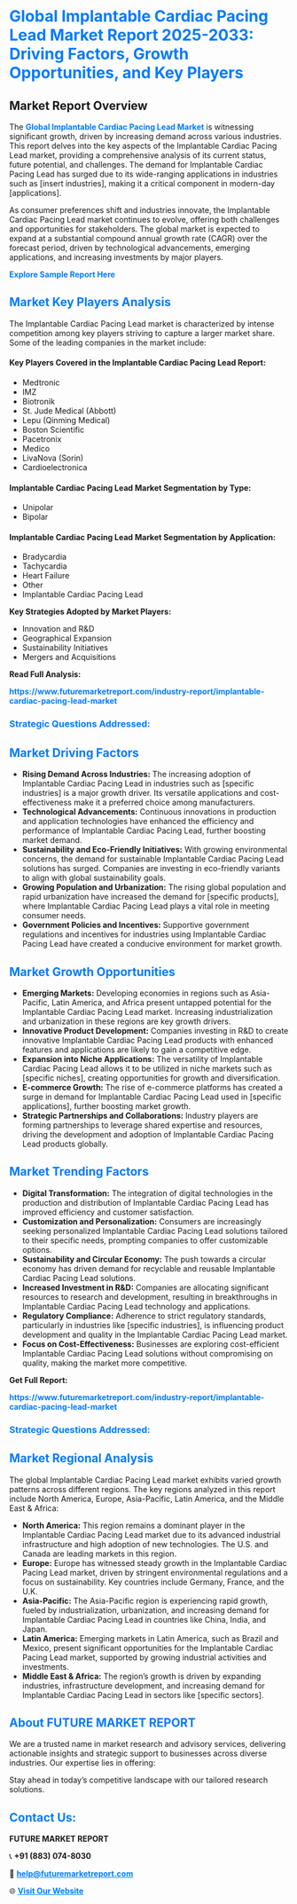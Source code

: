 <h1 style="color: #007BFF;">Global Implantable Cardiac Pacing Lead Market Report 2025-2033: Driving Factors, Growth Opportunities, and Key Players</h1>

<section id="overview">
<h2>Market Report Overview</h2>
<p>The <a href="https://www.futuremarketreport.com/industry-report/implantable-cardiac-pacing-lead-market" style="color: #007BFF; text-decoration: none;"><strong>Global Implantable Cardiac Pacing Lead Market</strong></a> is witnessing significant growth, driven by increasing demand across various industries. This report delves into the key aspects of the Implantable Cardiac Pacing Lead market, providing a comprehensive analysis of its current status, future potential, and challenges. The demand for Implantable Cardiac Pacing Lead has surged due to its wide-ranging applications in industries such as [insert industries], making it a critical component in modern-day [applications].</p>
<p>As consumer preferences shift and industries innovate, the Implantable Cardiac Pacing Lead market continues to evolve, offering both challenges and opportunities for stakeholders. The global market is expected to expand at a substantial compound annual growth rate (CAGR) over the forecast period, driven by technological advancements, emerging applications, and increasing investments by major players.</p>
</section>

<section id="overview">
<p><a href="https://www.futuremarketreport.com/request-sample/reportId=125422" style="color: #007BFF; text-decoration: none;"><strong>Explore Sample Report Here</strong></a></p>
</section>

<section id="key-players">
<h2 style="color: #007BFF;">Market Key Players Analysis</h2>
<p>The Implantable Cardiac Pacing Lead market is characterized by intense competition among key players striving to capture a larger market share. Some of the leading companies in the market include:</p>
<h4>Key Players Covered in the Implantable Cardiac Pacing Lead Report:</h4>
<ul><li>Medtronic</li><li>IMZ</li><li>Biotronik</li><li>St. Jude Medical (Abbott)</li><li>Lepu (Qinming Medical)</li><li>Boston Scientific</li><li>Pacetronix</li><li>Medico</li><li>LivaNova (Sorin)</li><li>Cardioelectronica</li></ul>
<h4>Implantable Cardiac Pacing Lead Market Segmentation by Type:</h4>
<ul><li>Unipolar</li><li>Bipolar</li></ul>

<h4>Implantable Cardiac Pacing Lead Market Segmentation by Application:</h4>
<ul><li>Bradycardia</li><li>Tachycardia</li><li>Heart Failure</li><li>Other</li><li>Implantable Cardiac Pacing Lead</li></ul>
<p><strong>Key Strategies Adopted by Market Players:</strong></p>
<ul>
<li>Innovation and R&D</li>
<li>Geographical Expansion</li>
<li>Sustainability Initiatives</li>
<li>Mergers and Acquisitions</li>
</ul>
</section>

<section>
<p><strong>Read Full Analysis: </strong></p><a href="https://www.futuremarketreport.com/industry-report/implantable-cardiac-pacing-lead-market" style="color: #007BFF; text-decoration: none;"><strong>https://www.futuremarketreport.com/industry-report/implantable-cardiac-pacing-lead-market</strong></a>
<h3 style="color: #007BFF;">Strategic Questions Addressed:</h3>
</section>

<section id="driving-factors">
<h2 style="color: #007BFF;">Market Driving Factors</h2>
<ul>
<li><strong>Rising Demand Across Industries:</strong> The increasing adoption of Implantable Cardiac Pacing Lead in industries such as [specific industries] is a major growth driver. Its versatile applications and cost-effectiveness make it a preferred choice among manufacturers.</li>
<li><strong>Technological Advancements:</strong> Continuous innovations in production and application technologies have enhanced the efficiency and performance of Implantable Cardiac Pacing Lead, further boosting market demand.</li>
<li><strong>Sustainability and Eco-Friendly Initiatives:</strong> With growing environmental concerns, the demand for sustainable Implantable Cardiac Pacing Lead solutions has surged. Companies are investing in eco-friendly variants to align with global sustainability goals.</li>
<li><strong>Growing Population and Urbanization:</strong> The rising global population and rapid urbanization have increased the demand for [specific products], where Implantable Cardiac Pacing Lead plays a vital role in meeting consumer needs.</li>
<li><strong>Government Policies and Incentives:</strong> Supportive government regulations and incentives for industries using Implantable Cardiac Pacing Lead have created a conducive environment for market growth.</li>
</ul>
</section>

<section id="growth-opportunities">
<h2 style="color: #007BFF;">Market Growth Opportunities</h2>
<ul>
<li><strong>Emerging Markets:</strong> Developing economies in regions such as Asia-Pacific, Latin America, and Africa present untapped potential for the Implantable Cardiac Pacing Lead market. Increasing industrialization and urbanization in these regions are key growth drivers.</li>
<li><strong>Innovative Product Development:</strong> Companies investing in R&D to create innovative Implantable Cardiac Pacing Lead products with enhanced features and applications are likely to gain a competitive edge.</li>
<li><strong>Expansion into Niche Applications:</strong> The versatility of Implantable Cardiac Pacing Lead allows it to be utilized in niche markets such as [specific niches], creating opportunities for growth and diversification.</li>
<li><strong>E-commerce Growth:</strong> The rise of e-commerce platforms has created a surge in demand for Implantable Cardiac Pacing Lead used in [specific applications], further boosting market growth.</li>
<li><strong>Strategic Partnerships and Collaborations:</strong> Industry players are forming partnerships to leverage shared expertise and resources, driving the development and adoption of Implantable Cardiac Pacing Lead products globally.</li>
</ul>
</section>

<section id="trending-factors">
<h2 style="color: #007BFF;">Market Trending Factors</h2>
<ul>
<li><strong>Digital Transformation:</strong> The integration of digital technologies in the production and distribution of Implantable Cardiac Pacing Lead has improved efficiency and customer satisfaction.</li>
<li><strong>Customization and Personalization:</strong> Consumers are increasingly seeking personalized Implantable Cardiac Pacing Lead solutions tailored to their specific needs, prompting companies to offer customizable options.</li>
<li><strong>Sustainability and Circular Economy:</strong> The push towards a circular economy has driven demand for recyclable and reusable Implantable Cardiac Pacing Lead solutions.</li>
<li><strong>Increased Investment in R&D:</strong> Companies are allocating significant resources to research and development, resulting in breakthroughs in Implantable Cardiac Pacing Lead technology and applications.</li>
<li><strong>Regulatory Compliance:</strong> Adherence to strict regulatory standards, particularly in industries like [specific industries], is influencing product development and quality in the Implantable Cardiac Pacing Lead market.</li>
<li><strong>Focus on Cost-Effectiveness:</strong> Businesses are exploring cost-efficient Implantable Cardiac Pacing Lead solutions without compromising on quality, making the market more competitive.</li>
</ul>
</section>

<section>
<p><strong>Get Full Report: </strong></p><a href="https://www.futuremarketreport.com/industry-report/implantable-cardiac-pacing-lead-market" style="color: #007BFF; text-decoration: none;"><strong>https://www.futuremarketreport.com/industry-report/implantable-cardiac-pacing-lead-market</strong></a>
<h3 style="color: #007BFF;">Strategic Questions Addressed:</h3>
</section>


<section id="regional-analysis">
<h2 style="color: #007BFF;">Market Regional Analysis</h2>
<p>The global Implantable Cardiac Pacing Lead market exhibits varied growth patterns across different regions. The key regions analyzed in this report include North America, Europe, Asia-Pacific, Latin America, and the Middle East & Africa:</p>
<ul>
<li><strong>North America:</strong> This region remains a dominant player in the Implantable Cardiac Pacing Lead market due to its advanced industrial infrastructure and high adoption of new technologies. The U.S. and Canada are leading markets in this region.</li>
<li><strong>Europe:</strong> Europe has witnessed steady growth in the Implantable Cardiac Pacing Lead market, driven by stringent environmental regulations and a focus on sustainability. Key countries include Germany, France, and the U.K.</li>
<li><strong>Asia-Pacific:</strong> The Asia-Pacific region is experiencing rapid growth, fueled by industrialization, urbanization, and increasing demand for Implantable Cardiac Pacing Lead in countries like China, India, and Japan.</li>
<li><strong>Latin America:</strong> Emerging markets in Latin America, such as Brazil and Mexico, present significant opportunities for the Implantable Cardiac Pacing Lead market, supported by growing industrial activities and investments.</li>
<li><strong>Middle East & Africa:</strong> The region’s growth is driven by expanding industries, infrastructure development, and increasing demand for Implantable Cardiac Pacing Lead in sectors like [specific sectors].</li>
</ul>
</section>

<footer>
<h2 style="color: #007BFF;">About FUTURE MARKET REPORT</h2>
<p>We are a trusted name in market research and advisory services, delivering actionable insights and strategic support to businesses across diverse industries. Our expertise lies in offering:</p>

<p>Stay ahead in today’s competitive landscape with our tailored research solutions.</p>

<h2 style="color: #007BFF;">Contact Us:</h2>
<p><strong>FUTURE MARKET REPORT</strong></p>
<p>📞 <strong>+91 (883) 074-8030</strong></p>
<p>📧 <strong><a href="mailto:help@futuremarketreport.com" style="color: #007BFF;">help@futuremarketreport.com</a></strong></p>
<p>🌐 <strong><a href="https://www.futuremarketreport.com/" style="color: #007BFF;">Visit Our Website</a></strong></p>
</footer>
